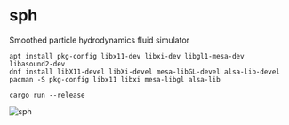 # sph
Smoothed particle hydrodynamics fluid simulator

```
apt install pkg-config libx11-dev libxi-dev libgl1-mesa-dev libasound2-dev
dnf install libX11-devel libXi-devel mesa-libGL-devel alsa-lib-devel
pacman -S pkg-config libx11 libxi mesa-libgl alsa-lib
```

```
cargo run --release
```

![sph](https://github.com/odx686/sph/assets/100567850/e79c7648-10d6-472f-83ed-5e61590dbc7a)
